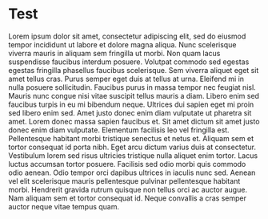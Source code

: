 # Test
Lorem ipsum dolor sit amet, consectetur adipiscing elit, sed do eiusmod tempor incididunt ut labore et dolore magna aliqua. Nunc scelerisque viverra mauris in aliquam sem fringilla ut morbi. Non quam lacus suspendisse faucibus interdum posuere. Volutpat commodo sed egestas egestas fringilla phasellus faucibus scelerisque. Sem viverra aliquet eget sit amet tellus cras. Purus semper eget duis at tellus at urna. Eleifend mi in nulla posuere sollicitudin. Faucibus purus in massa tempor nec feugiat nisl. Mauris nunc congue nisi vitae suscipit tellus mauris a diam. Libero enim sed faucibus turpis in eu mi bibendum neque.  Ultrices dui sapien eget mi proin sed libero enim sed. Amet justo donec enim diam vulputate ut pharetra sit amet. Lorem donec massa sapien faucibus et. Sit amet dictum sit amet justo donec enim diam vulputate. Elementum facilisis leo vel fringilla est. Pellentesque habitant morbi tristique senectus et netus et. Aliquam sem et tortor consequat id porta nibh. Eget arcu dictum varius duis at consectetur. Vestibulum lorem sed risus ultricies tristique nulla aliquet enim tortor. Lacus luctus accumsan tortor posuere. Facilisis sed odio morbi quis commodo odio aenean. Odio tempor orci dapibus ultrices in iaculis nunc sed. Aenean vel elit scelerisque mauris pellentesque pulvinar pellentesque habitant morbi. Hendrerit gravida rutrum quisque non tellus orci ac auctor augue. Nam aliquam sem et tortor consequat id. Neque convallis a cras semper auctor neque vitae tempus quam.
